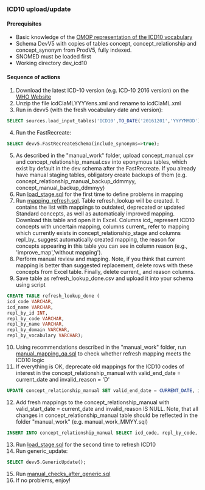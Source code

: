 ### ICD10 upload/update

#### Prerequisites
- Basic knowledge of the [OMOP representation of the ICD10 vocabulary](https://www.ohdsi.org/web/wiki/doku.php?id=documentation:vocabulary:icd10)
- Schema DevV5 with copies of tables concept, concept_relationship and concept_synonym from ProdV5, fully indexed.
- SNOMED must be loaded first
- Working directory dev_icd10

#### Sequence of actions
1. Download the latest ICD-10 version (e.g. ICD-10 2016 version) on the [WHO Website](http://apps.who.int/classifications/apps/icd/ClassificationDownload/DLArea/Download.aspx) 
2. Unzip the file icdClaMLYYYYens.xml and rename to icdClaML.xml
3. Run in devv5 (with the fresh vocabulary date and version): 
```sql
SELECT sources.load_input_tables('ICD10',TO_DATE('20161201','YYYYMMDD'),'2016 Release');
```
4. Run the FastRecreate:
```sql
SELECT devv5.FastRecreateSchema(include_synonyms=>true); 
```
5. As described in the "manual_work" folder, upload concept_manual.csv and concept_relationship_manual.csv into eponymous tables, which exist by default in the dev schema after  the FastRecreate. If you already have manual staging tables, obligatory create backups of them (e.g. concept_relationship_manual_backup_ddmmyy, concept_manual_backup_ddmmyy)
6. Run [load_stage.sql](https://github.com/OHDSI/Vocabulary-v5.0/blob/icd10-documentation/ICD10/load_stage.sql) for the first time to define problems in mapping
7. Run [mapping_refresh.sql](https://github.com/OHDSI/Vocabulary-v5.0/blob/icd10-documentation/ICD10/mapping_refresh.sql). Table refresh_lookup will be created. It contains the list with mappings to outdated, deprecated or updated Standard concepts, as well as automaticaly improved mapping. Download this table and open it in Excel. Columns icd_ represent ICD10 concepts with uncertain mapping, columns current_ refer to mapping which currently exists in concept_relationship_stage and columns repl_by_ suggest automatically created mapping, the reason for concepts appearing in this table you can see in column reason (e.g., 'improve_map','without mapping').
8. Perform manual review and mapping. Note, if you think that current mapping is better than suggested replacement, delete rows with these concepts from Excel table. Finally, delete current_ and reason columns.
9. Save table as refresh_lookup_done.csv and upload it into your schema using script 
```sql
CREATE TABLE refresh_lookup_done (
icd_code VARCHAR,
icd_name VARCHAR,
repl_by_id INT,
repl_by_code VARCHAR,
repl_by_name VARCHAR,
repl_by_domain VARCHAR,
repl_by_vocabulary VARCHAR);
```
10. Using recommendations described in the "manual_work" folder, run [manual_mapping_qa.sql](https://github.com/OHDSI/Vocabulary-v5.0/blob/icd10-documentation/ICD10/manual_work/manual_mapping_qa.sql) to check whether refresh mapping meets the ICD10 logic
11. If everything is OK, deprecate old mappings for the ICD10 codes of interest in the concept_relationship_manual with valid_end_date = current_date and invalid_reason = 'D'
```sql
UPDATE concept_relationship_manual SET valid_end_date = CURRENT_DATE, invalid_reason = 'D' WHERE concept_code_1 IN (SELECT icd_code FROM refresh_lookup_done);
```
12. Add fresh mappings to the concept_relationship_manual with valid_start_date = current_date and invalid_reason IS NULL. Note, that all changes in concept_relationship_manual table should be reflected in the folder "manual_work" (e.g. manual_work_MMYY.sql)
```sql
INSERT INTO concept_relationship_manual SELECT icd_code, repl_by_code, 'ICD10', repl_by_vocabulary, 'Maps to', CURRENT_DATE, TO_DATE('20991231','YYYYMMDD'), NULL FROM refresh_update_done;
```
13. Run [load_stage.sql](https://github.com/OHDSI/Vocabulary-v5.0/blob/icd10-documentation/ICD10/load_stage.sql) for the second time to refresh ICD10
14. Run generic_update: 
```sql
SELECT devv5.GenericUpdate();
```
15. Run [manual_checks_after_generic.sql](https://github.com/OHDSI/Vocabulary-v5.0/blob/master/working/manual_checks_after_generic.sql)
16. If no problems, enjoy!
